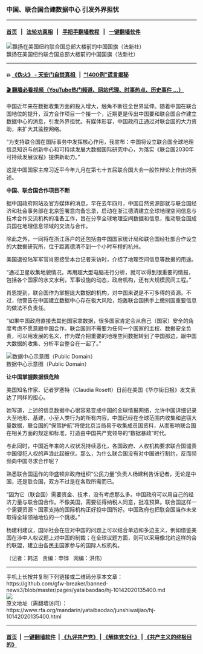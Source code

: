 ### 中国、联合国合建数据中心 引发外界担忧
------------------------

#### [首页](https://github.com/gfw-breaker/banned-news3/blob/master/README.md) &nbsp;&nbsp;|&nbsp;&nbsp; [法轮功真相](https://github.com/begood0513/basic/blob/master/README.md)  &nbsp;&nbsp;|&nbsp;&nbsp; [手把手翻墙教程](https://github.com/gfw-breaker/guides/wiki)  &nbsp;&nbsp;|&nbsp;&nbsp; [一键翻墙软件](https://github.com/gfw-breaker/nogfw/blob/master/README.md)  



<div id="headerimg">
 <img alt="飘扬在美国纽约联合国总部大楼前的中国国旗（法新社）" src="https://www.rfa.org/mandarin/yataibaodao/junshiwaijiao/hj-10142020135400.html/rc1009.jpg/image" title="飘扬在美国纽约联合国总部大楼前的中国国旗（法新社）"/>
 <div id="headerimgcontents">
  <div id="headerimgcaption">
   <span>
    飘扬在美国纽约联合国总部大楼前的中国国旗（法新社）
   </span>
   <!-- zoomattribute -->
  </div>
  <!-- headerimgcaption -->
 </div>
 <!-- headerimagecontents -->
</div>

<hr/>


#### 💥 [《伪火》 - 天安门自焚真相 ](http://158.247.195.190:10000/videos/blog/weihuo.html)&nbsp; |&nbsp; [“1400例”谎言揭秘  ](http://158.247.195.190:10000/videos/blog/jiexi1400.html)

#### [ 🎬  翻墙必看视频（YouTube热门频道、网站代理、时事热点、历史事件 ...）](https://github.com/gfw-breaker/links/blob/master/banned.md)

<div id="storytext">
 <div>
  <div class="slot_header">
  </div>
 </div>
 <p>
  中国近年来在数据收集方面的投入增大，触角不断往全世界延伸。随着中国在联合国地位的提升，双方合作项目一个接一个，近期更是传出中国要和联合国合作建立数据中心的消息，引发外界担忧。有媒体形容，中国政府正通过对联合国的大力资助，来扩大其监控网络。
 </p>
 <p>
  “为支持联合国在国际事务中发挥核心作用，我宣布：中国将设立联合国全球地理信息知识与创新中心和可持续发展大数据国际研究中心，为落实《联合国2030年可持续发展议程》提供新助力。”
 </p>
 <p>
  这是中国国家主席习近平今年九月在第七十五届联合国大会一般性辩论上作出的表述。
 </p>
 <p>
  <b>
   中国、联合国合作项目不断
  </b>
 </p>
 <p>
  据中国政府网站及官方媒体的消息，早在去年四月，中国自然资源部就与联合国经济和社会事务部在北京签署意向备忘录，启动在浙江德清建立全球地理空间信息与技术合作交流机构的准备工作，旨在分享全球地理空间数据和信息，推动联合国成员国在地理信息领域的交流与合作。
 </p>
 <p>
  除此之外，一同将在浙江落户的还包括由中国国家统计局和联合国经社部合作设立的大数据研究所，位于距离德清不到一个小时车程的杭州。
 </p>
 <p>
  美国退役陆军军官肖恩接受本台记者采访时，介绍了地理空间信息等数据的用途。
 </p>
 <p>
  “通过卫星收集地貌情况，再用超大型电脑进行分析，就可以得到很重要的情报，包括各个国家的水文水利，军事设施的动态，政府机构，还有大规模民间工程。”
 </p>
 <p>
  肖恩提到，联合国作为掌握庞大数据的机构，对中国来说是不可多得的资源。不过，他警告在中国建立数据中心存在极大风险，炮轰联合国拱手上缴别国重要信息的做法不负责任。
 </p>
 <p>
  “如果中国政府直接去其他国家拿数据，很多国家肯定会从自己（国家）安全的角度考虑不愿意跟中国合作。联合国则不需要为任何一个国家的主权、数据安全负责，可以用发展的名义，作为媒介把重要的地理空间数据转到了中国那边，跟中国大数据的收集、分析平台整合在一起了。”
 </p>
 <p>
  <div class="image-inline captioned" style="width:680px;">
   <div style="width:680px;">
    <img alt="数据中心示意图（Public Domain）" src="https://www.rfa.org/mandarin/yataibaodao/junshiwaijiao/hj-10142020135400.html/hj1014k.jpg" title="数据中心示意图（Public Domain）"/>
   </div>
   <div class="image-caption">
    <span style="width:680px;">
     数据中心示意图（Public Domain）
    </span>
    <span class="copyright">
    </span>
   </div>
  </div>
 </p>
 <p>
  <b>
   让中国掌握数据很危险
  </b>
 </p>
 <p>
  美国知名作家、记者罗塞特（Claudia Rosett）日前在美国《华尔街日报》发文表达了同样的担心。
 </p>
 <p>
  她写道，上述的信息数据中心很容易变成中国的全球情报网络，允许中国详细记录大至地形、基建，小至人类行为的所有内容。中国已经在全球范围内收集和盗窃大量数据，联合国的“保驾护航”将使北京当局易于收集成员国资料，从而影响联合国在相关方面的规定和标准，打造由中国共产党领导的“数据暴政”时代。
 </p>
 <p>
  与此同时，中国近年来的人权状况持续恶化，各国政府、人权机构要求联合国谴责中国侵犯人权的声浪此起彼伏。那么，为什么联合国没有对中国进行制约，反而频频向中国寻求合作呢？
 </p>
 <p>
  熟悉联合国运作的华盛顿非政府组织“公民力量”负责人杨建利告诉记者，无论是中国，还是联合国，双方不过是在各取所需而已。
 </p>
 <p>
  “因为它（联合国）需要资金、技术，没有考虑那么多。中国政府可以用自己的经济力量与联合国合作。不像美国，需要征得纳税人同意，批准预算。联合国这样一个需要资源丶国家支持的国际机构正好投中国所好。中国政府也把联合国当作未来取得全球领袖地位的一个跳板。”
 </p>
 <p>
  杨建利建议，国际社会在应对中国的问题上可以结合单边和多边主义，例如借鉴美国在涉中人权议题上对中国的制裁；在全球议题方面，则可以采用像北约这样的合约联盟，建立由各民主国家参与的国际人权机构。
 </p>
 <p>
 </p>
 <p>
  （记者：韩洁   责编：申铧   网编：洪伟）
 </p>
</div>

<hr/>
手机上长按并复制下列链接或二维码分享本文章：<br/>
https://github.com/gfw-breaker/banned-news3/blob/master/pages/yataibaodao/hj-10142020135400.md <br/>
<a href='https://github.com/gfw-breaker/banned-news3/blob/master/pages/yataibaodao/hj-10142020135400.md'><img src='https://github.com/gfw-breaker/banned-news3/blob/master/pages/yataibaodao/hj-10142020135400.md.png'/></a> <br/>
原文地址（需翻墙访问）：https://www.rfa.org/mandarin/yataibaodao/junshiwaijiao/hj-10142020135400.html


------------------------
#### [首页](https://github.com/gfw-breaker/banned-news3/blob/master/README.md) &nbsp;|&nbsp; [一键翻墙软件](https://github.com/gfw-breaker/nogfw/blob/master/README.md) &nbsp;| [《九评共产党》](https://github.com/gfw-breaker/9ping.md/blob/master/README.md#九评之一评共产党是什么) | [《解体党文化》](https://github.com/gfw-breaker/jtdwh.md/blob/master/README.md) | [《共产主义的终极目的》](https://github.com/gfw-breaker/gczydzjmd.md/blob/master/README.md)


<img src='http://gfw-breaker.win/banned-news3/pages/yataibaodao/hj-10142020135400.md' width='0px' height='0px'/>